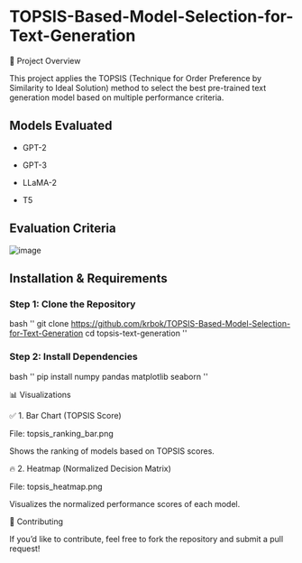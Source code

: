 # TOPSIS-Based-Model-Selection-for-Text-Generation

📌 Project Overview

This project applies the TOPSIS (Technique for Order Preference by Similarity to Ideal Solution) method to select the best pre-trained text generation model based on multiple performance criteria.

## Models Evaluated

- GPT-2

- GPT-3

- LLaMA-2

- T5

## Evaluation Criteria

![image](https://github.com/user-attachments/assets/f090d225-caf1-4e1c-8f23-59c552a5270e)

 ## Installation & Requirements

 ### Step 1: Clone the Repository

 bash ''
 git clone https://github.com/krbok/TOPSIS-Based-Model-Selection-for-Text-Generation
 cd topsis-text-generation ''

### Step 2: Install Dependencies

 bash '' pip install numpy pandas matplotlib seaborn ''

📊 Visualizations

✅ 1. Bar Chart (TOPSIS Score)

File: topsis_ranking_bar.png

Shows the ranking of models based on TOPSIS scores.



🔥 2. Heatmap (Normalized Decision Matrix)

File: topsis_heatmap.png

Visualizes the normalized performance scores of each model.

🤝 Contributing

If you’d like to contribute, feel free to fork the repository and submit a pull request!








 
 
